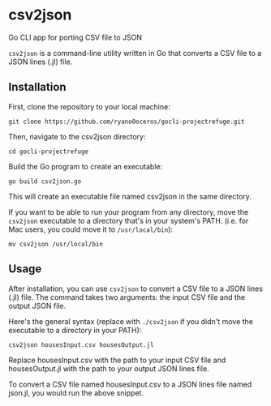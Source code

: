 # csv2json

Go CLI app for porting CSV file to JSON

`csv2json` is a command-line utility written in Go that converts a CSV file to a JSON lines (.jl) file.

## Installation
First, clone the repository to your local machine:

`git clone https://github.com/ryano0oceros/gocli-projectrefuge.git`

Then, navigate to the csv2json directory:


`cd gocli-projectrefuge`

Build the Go program to create an executable:

`go build csv2json.go`

This will create an executable file named csv2json in the same directory.

If you want to be able to run your program from any directory, move the `csv2json` executable to a directory that's in your system's PATH. (i.e. for Mac users, you could move it to `/usr/local/bin`):

`mv csv2json /usr/local/bin`

## Usage
After installation, you can use `csv2json` to convert a CSV file to a JSON lines (.jl) file. The command takes two arguments: the input CSV file and the output JSON file.

Here's the general syntax (replace with `./csv2json` if you didn't move the executable to a directory in your PATH):

`csv2json housesInput.csv housesOutput.jl`

Replace housesInput.csv with the path to your input CSV file and housesOutput.jl with the path to your output JSON lines file.

To convert a CSV file named housesInput.csv to a JSON lines file named json.jl, you would run the above snippet.
